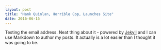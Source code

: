 ```yaml
---
layout: post
title: "Hank Quinlan, Horrible Cop, Launches Site"
date: 2016-06-15
---
```


Testing the email address. Neat thing about it - powered by [Jekyll](http://jekyllrb.com) and I can use Markdown to author my posts. It actually is a lot easier than I thought it was going to be.
